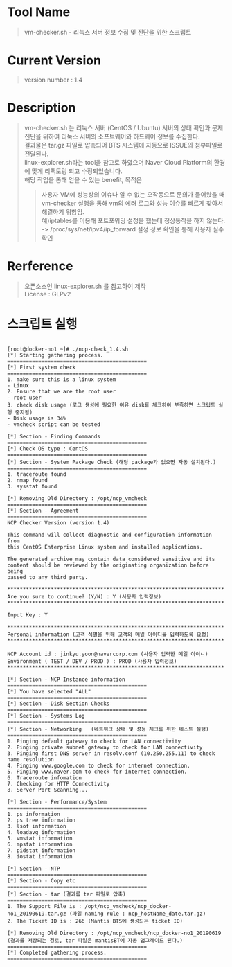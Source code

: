 Tool Name
==========
> vm-checker.sh - 리눅스 서버 정보 수집 및 진단을 위한 스크립트 <br>

Current Version
===============
> version number : 1.4
    
Description
============
> vm-checker.sh 는 리눅스 서버 (CentOS / Ubuntu) 서버의  상태 확인과 문제 진단을 위하여  리눅스 서버의 소프트웨어와 하드웨어 정보를 수집한다.<br>
> 결과물은 tar.gz 파일로 압축되어 BTS 시스템에 자동으로 ISSUE의 첨부파일로 전달된다. <br>
> linux-explorer.sh라는 tool을 참고로 하였으며  Naver Cloud Platform의 환경에 맞게  리팩토링 되고 수정되었습니다. <br>
> 해당 작업을 통해 얻을 수 있는 benefit, 목적은 <br>
>> 사용자 VM에 성능상의 이슈나 알 수 없는 오작동으로 문의가 들어왔을 때  vm-checker 실행을 통해 vm의 에러 로그와 성능 이슈를  빠르게 찾아서 해결하기 위함임.<br>
>> 예)iptables를 이용해 포트포워딩 설정을 했는데  정상동작을 하지 않는다. -> /proc/sys/net/ipv4/ip_forward 설정 정보 확인을 통해 사용자 실수 확인 <br>
     
Rerference
===========
> 오픈소스인  linux-explorer.sh 를 참고하여 제작 <br>
> License : GLPv2 <br>


스크립트 실행
==========
<pre><code>
[root@docker-no1 ~]# ./ncp-check_1.4.sh
[*] Starting gathering process. 
============================================= 
[*] First system check 
============================================= 
1. make sure this is a linux system 
- Linux 
2. Ensure that we are the root user 
- root user 
3. check disk usage (로그 생성에 필요한 여유 disk를 체크하여 부족하면 스크립트 실행 중지됨)
- Disk usage is 34% 
- vmcheck script can be tested 

[*] Section - Finding Commands 
=============================================
[*] Check OS type : CentOS
=============================================
[*] Section - System Package Check (해당 package가 없으면 자동 설치된다.)
============================================= 
1. traceroute found 
2. nmap found 
3. sysstat found

[*] Removing Old Directory : /opt/ncp_vmcheck 
=============================================
[*] Section - Agreement 
============================================= 
NCP Checker Version (version 1.4) 

This command will collect diagnostic and configuration information from 
this CentOS Enterprise Linux system and installed applications. 

The generated archive may contain data considered sensitive and its 
content should be reviewed by the originating organization before being 
passed to any third party.

********************************************************************** 
Are you sure to continue? (Y/N) : Y (사용자 입력정보)
********************************************************************** 

Input Key : Y 

********************************************************************** 
Personal information (고객 식별을 위해 고객의 메일 아이디를 입력하도록 요청)
********************************************************************** 

NCP Account id : jinkyu.yoon@navercorp.com (사용자 입력한 메일 아이ㄴ)
Environment ( TEST / DEV / PROD ) : PROD (사용자 입력정보)
********************************************************************** 

[*] Section - NCP Instance information 
============================================= 
[*] You have selected "ALL" 
============================================= 
[*] Section - Disk Section Checks 
============================================= 
[*] Section - Systems Log 
============================================= 
[*] Section - Networking   (네트워크 상태 및 성능 체크를 위한 테스트 실행)
============================================= 
1. Pinging default gateway to check for LAN connectivity 
2. Pinging private subnet gateway to check for LAN connectivity 
3. Pinging first DNS server in resolv.conf (10.250.255.11) to check name resolution 
4. Pinging www.google.com to check for internet connection. 
5. Pinging www.naver.com to check for internet connection. 
6. Traceroute infomation 
7. Checking for HTTP Connectivity 
8. Server Port Scanning... 

[*] Section - Performance/System 
============================================= 
1. ps information 
2. ps tree information 
3. lsof information 
4. loadavg information 
5. vmstat information 
6. mpstat information 
7. pidstat information 
8. iostat information

[*] Section - NTP 
=============================================
[*] Section - Copy etc 
=============================================
[*] Section - tar (결과를 tar 파일로 압축)
============================================= 
1. The Support File is : /opt/ncp_vmcheck/ncp_docker-no1_20190619.tar.gz (파일 naming rule : ncp_hostName_date.tar.gz)
2. The Ticket ID is : 266 (Mantis BTS에 생성되는 ticket ID)

[*] Removing Old Directory : /opt/ncp_vmcheck/ncp_docker-no1_20190619 (결과를 저장되는 경로, tar 파일은 mantisBT에 자동 업그레이드 된다.)
============================================= 
[*] Completed gathering process. 
=============================================
</code></pre>
